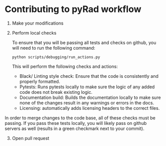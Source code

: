 # Contributing to pyRad workflow

1. Make your modifications
2. Perform local checks
   
   To ensure that you will be passing all tests and checks on github, you will need to run the following command:

   ```
   python scripts/debugging/run_actions.py
   ```

   This will perform the following checks and actions:
   - Black/ Linting style check: Ensure that the code is consistently and properly formatted. 
   - Pytests: Runs pytests locally to make sure the logic of any added code does not break existing logic.
   - Documentation build: Builds the documentation locally to make sure none of the changes result in any warnings or errors in the docs.
   - Licensing: automatically adds licensing headers to the correct files.
  
  In order to merge changes to the code base, all of these checks must be passing. If you pass these tests locally, you will likely pass on github servers as well (results in a green checkmark next to your commit).

3. Open pull request